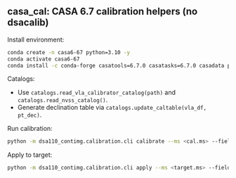 ## casa_cal: CASA 6.7 calibration helpers (no dsacalib)

Install environment:
```bash
conda create -n casa6-67 python=3.10 -y
conda activate casa6-67
conda install -c conda-forge casatools=6.7.0 casatasks=6.7.0 casadata pyuvdata=3.2.4 astropy=6 pandas=2.2 numpy scipy matplotlib pyyaml -y
```

Catalogs:
- Use `catalogs.read_vla_calibrator_catalog(path)` and `catalogs.read_nvss_catalog()`.
- Generate declination table via `catalogs.update_caltable(vla_df, pt_dec)`.

Run calibration:
```bash
python -m dsa110_contimg.calibration.cli calibrate --ms <cal.ms> --field <cal_field> --refant <ant>
```
Apply to target:
```bash
python -m dsa110_contimg.calibration.cli apply --ms <target.ms> --field <field> --tables <ms_cal>_kcal <ms_cal>_bacal <ms_cal>_bpcal <ms_cal>_gacal <ms_cal>_gpcal
```

